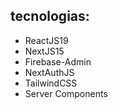 ## tecnologias:

- ReactJS19
- NextJS15
- Firebase-Admin
- NextAuthJS
- TailwindCSS
- Server Components
